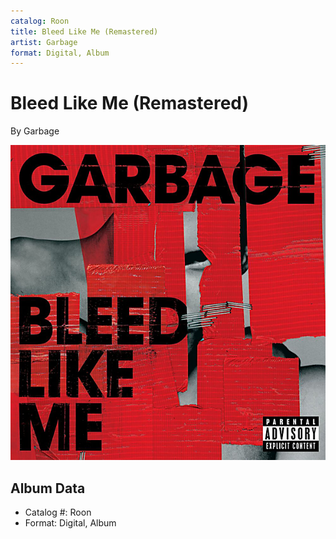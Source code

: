 ```yaml
---
catalog: Roon
title: Bleed Like Me (Remastered)
artist: Garbage
format: Digital, Album
---
```


# Bleed Like Me (Remastered)

By Garbage

![](../../assets/albumcovers/Garbage-Bleed_Like_Me_Remastered.png)

## Album Data

- Catalog #: Roon
- Format: Digital, Album

